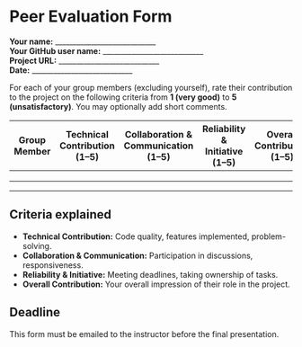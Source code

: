 # Peer Evaluation Form

**Your name:** ____________________________  
**Your GitHub user name:** ____________________________  
**Project URL:** ____________________________  
**Date:** ____________________________

For each of your group members (excluding yourself), rate their contribution to the project on the following criteria from **1 (very good)** to **5 (unsatisfactory)**. You may optionally add short comments.

| Group Member | Technical Contribution (1–5) | Collaboration & Communication (1–5) | Reliability & Initiative (1–5) | Overall Contribution (1–5) | Comments (optional) |
|--------------|------------------------------|------------------------------------|-------------------------------|----------------------------|----------------------|
|              |                              |                                    |                               |                            |                      |
|              |                              |                                    |                               |                            |                      |
|              |                              |                                    |                               |                            |                      |

---

## Criteria explained

- **Technical Contribution:** Code quality, features implemented, problem-solving.
- **Collaboration & Communication:** Participation in discussions, responsiveness.
- **Reliability & Initiative:** Meeting deadlines, taking ownership of tasks.
- **Overall Contribution:** Your overall impression of their role in the project.

## Deadline

This form must be emailed to the instructor before the final presentation.
